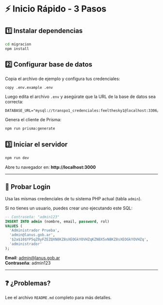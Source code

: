# ⚡ Inicio Rápido - 3 Pasos

## 1️⃣ Instalar dependencias

```bash
cd migracion
npm install
```

## 2️⃣ Configurar base de datos

Copia el archivo de ejemplo y configura tus credenciales:

```bash
copy .env.example .env
```

Luego edita el archivo `.env` y asegúrate que la URL de la base de datos sea correcta:

```
DATABASE_URL="mysql://transpo1_credenciales:feelthesky1@localhost:3306/transpo1_credenciales"
```

Genera el cliente de Prisma:

```bash
npm run prisma:generate
```

## 3️⃣ Iniciar el servidor

```bash
npm run dev
```

Abre tu navegador en: **http://localhost:3000**

---

## 🔐 Probar Login

Usa las mismas credenciales de tu sistema PHP actual (tabla `admin`).

Si no tienes un usuario, puedes crear uno ejecutando este SQL:

```sql
-- Contraseña: "admin123"
INSERT INTO admin (nombre, email, password, rol)
VALUES (
  'Administrador Prueba',
  'admin@lanus.gob.ar',
  '$2a$10$YP5qZ0yFZEZQXN8KZ8sXEOGkYOVHZqKZN8X5xN8KZ8sXEOGkYOVHZq',
  'administrador'
);
```

**Email**: admin@lanus.gob.ar  
**Contraseña**: admin123

---

## ❓ ¿Problemas?

Lee el archivo `README.md` completo para más detalles.
